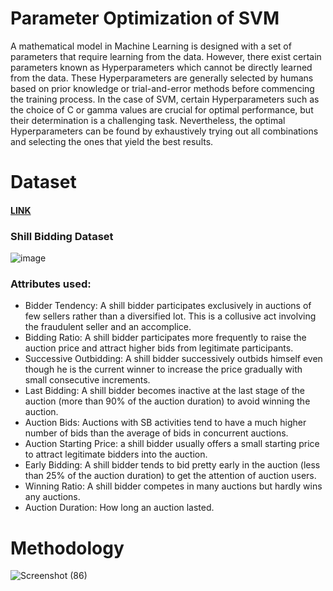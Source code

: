 # Parameter Optimization of SVM
A mathematical model in Machine Learning is designed with a set of parameters that require learning from the data. However, there exist certain parameters known as Hyperparameters which cannot be directly learned from the data. These Hyperparameters are generally selected by humans based on prior knowledge or trial-and-error methods before commencing the training process. In the case of SVM, certain Hyperparameters such as the choice of C or gamma values are crucial for optimal performance, but their determination is a challenging task. Nevertheless, the optimal Hyperparameters can be found by exhaustively trying out all combinations and selecting the ones that yield the best results.

# Dataset  
#### [LINK](https://archive.ics.uci.edu/ml/datasets/Shill+Bidding+Dataset)
### Shill Bidding Dataset
![image](https://user-images.githubusercontent.com/91868707/233176760-aae0b44e-b3d1-4e41-9cba-967aff35843c.png)

### Attributes used:

* Bidder Tendency: A shill bidder participates exclusively in auctions of few sellers rather than a diversified lot. This is a collusive act involving the fraudulent seller and an accomplice.
* Bidding Ratio: A shill bidder participates more frequently to raise the auction price and attract higher bids from legitimate participants.
* Successive Outbidding: A shill bidder successively outbids himself even though he is the current winner to increase the price gradually with small consecutive increments.
* Last Bidding: A shill bidder becomes inactive at the last stage of the auction (more than 90\% of the auction duration) to avoid winning the auction.
* Auction Bids: Auctions with SB activities tend to have a much higher number of bids than the average of bids in concurrent auctions.
* Auction Starting Price: a shill bidder usually offers a small starting price to attract legitimate bidders into the auction.
* Early Bidding: A shill bidder tends to bid pretty early in the auction (less than 25\% of the auction duration) to get the attention of auction users.
* Winning Ratio: A shill bidder competes in many auctions but hardly wins any auctions.
* Auction Duration: How long an auction lasted.

# Methodology
![Screenshot (86)](https://user-images.githubusercontent.com/91868707/233196652-83530917-f31d-4bca-8070-9d35fc7ef7d8.png)
